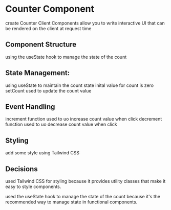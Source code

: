 # Counter Component
create Counter Client Components allow you to write interactive UI that can be rendered on the client at request time  

## Component Structure
using the useState hook to manage the state of the count

## State Management:
using useState to maintain the count state
inital value for count is zero
setCount used to update the count value

## Event Handling
increment function used to uo increase count value when click
decrement function used to uo decrease count value when click


## Styling
add some style using Tailwind CSS


## Decisions

used Tailwind CSS for styling because it provides utility classes that make it easy to style components.

used the useState hook to manage the state of the count because it's the recommended way to manage state in functional components.